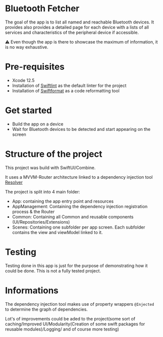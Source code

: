 # **Bluetooth Fetcher**

The goal of the app is to list all named and reachable Bluetooth devices.
It provides also provides a detailed page for each device with a lists of all services and characteristics of the peripheral device if accessible.

⚠️ Even though the app is there to showcase the maximum of information, it is no way exhaustive.

# Pre-requisites

- Xcode 12.5
- Installation of [Swiftlint](https://github.com/realm/SwiftLint) as the default linter for the project
- Installation of [Swiftformat](https://github.com/nicklockwood/SwiftFormat) as a code reformatting tool

# Get started

- Build the app on a device
- Wait for Bluetooth devices to be detected and start appearing on the screen

# Structure of the project

This project was build with SwiftUI/Combine.

It uses a MVVM-Router architecture linked to a dependency injection tool [Resolver](https://github.com/hmlongco/Resolver)

The project is split into 4 main folder:
- App: containing the app entry point and resources
- AppManagement: Containing the dependency injection registration process & the Router
- Common: Containing all Common and reusable components (UI/Repositories/Extensions)
- Scenes: Containing one subfolder per app screen. Each subfolder contains the view and viewModel linked to it.

# Testing

Testing done in this app is just for the purpose of demonstrating how it could be done. This is not a fully tested project. 

# Informations

The dependency injection tool makes use of property wrappers `@Injected` to determine the graph of dependencies.

Lot's of improvements could be aded to the project(some sort of caching/Improved UI/Modularity(Creation of some swift packages for reusable modules)/Logging/ and of course more testing)
